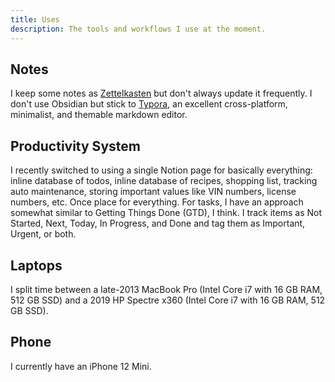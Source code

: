 ```yaml
---
title: Uses
description: The tools and workflows I use at the moment.
---
```


## Notes

I keep some notes as [Zettelkasten](https://zettelkasten.de/posts/overview/) but don't always update it frequently. I don't use Obsidian but stick to [Typora](https://typora.io/), an excellent cross-platform, minimalist, and themable markdown editor. 

## Productivity System

I recently switched to using a single Notion page for basically everything:
inline database of todos, inline database of recipes, shopping list, tracking auto maintenance, storing important values like VIN numbers, license numbers, etc. Once place for everything.
For tasks, I have an approach somewhat similar to Getting Things Done (GTD), I think. 
I track items as Not Started, Next, Today, In Progress, and Done and tag them as Important, Urgent, or both.

## Laptops

I split time between a late-2013 MacBook Pro (Intel Core i7 with 16 GB RAM, 512 GB SSD)
and a 2019 HP Spectre x360 (Intel Core i7 with 16 GB RAM, 512 GB SSD).

## Phone

I currently have an iPhone 12 Mini.